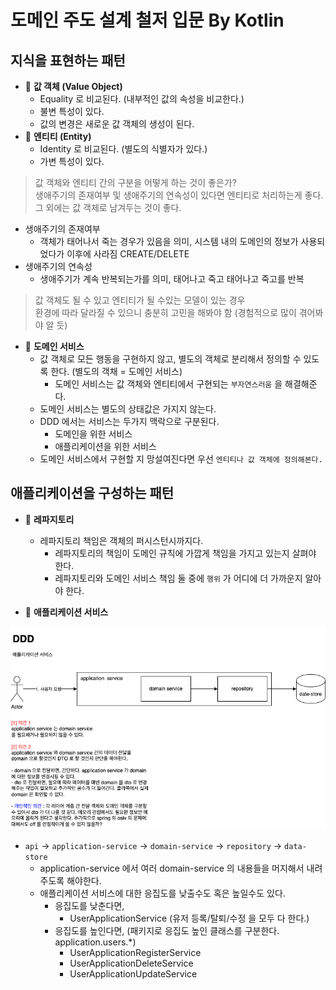 # 도메인 주도 설계 철저 입문 By Kotlin

## 지식을 표현하는 패턴
* 💁 __값 객체 (Value Object)__
  * Equality 로 비교된다. (내부적인 값의 속성을 비교한다.)
  * 불변 특성이 있다.
  * 값의 변경은 새로운 값 객체의 생성이 된다.
* 💁 __엔티티 (Entity)__
  * Identity 로 비교된다. (별도의 식별자가 있다.)
  * 가변 특성이 있다.
    
> 값 객체와 엔티티 간의 구분을 어떻게 하는 것이 좋은가?   
> 생애주기의 존재여부 및 생애주기의 연속성이 있다면 엔티티로 처리하는게 좋다.
> 그 외에는 값 객체로 남겨두는 것이 좋다.

* 생애주기의 존재여부
  * 객체가 태어나서 죽는 경우가 있음을 의미, 시스템 내의 도메인의 정보가 사용되었다가 이후에 사라짐 CREATE/DELETE
* 생애주기의 연속성
  * 생애주기가 계속 반복되는가를 의미, 태어나고 죽고 태어나고 죽고를 반복

> 값 객체도 될 수 있고 엔티티가 될 수있는 모델이 있는 경우   
> 환경에 따라 달라질 수 있으니 충분히 고민을 해봐야 함 (경험적으로 많이 겪어봐야 알 듯)

* 💁 __도메인 서비스__
  * 값 객체로 모든 행동을 구현하지 않고, 별도의 객체로 분리해서 정의할 수 있도록 한다. (별도의 객채 = 도메인 서비스)
    * 도메인 서비스는 값 객체와 엔티티에서 구현되는 `부자연스러움` 을 해결해준다.
  * 도메인 서비스는 별도의 상태값은 가지지 않는다.
  * DDD 에서는 서비스는 두가지 맥락으로 구분된다.
    * 도메인을 위한 서비스
    * 애플리케이션을 위한 서비스
  * 도메인 서비스에서 구현할 지 망설여진다면 우선 `엔티티나 값 객체에 정의해본다.`

## 애플리케이션을 구성하는 패턴
* 💁 __레파지토리__
  * 레파지토리 책임은 객체의 퍼시스턴시까지다.
    * 레파지토리의 책임이 도메인 규칙에 가깝게 책임을 가지고 있는지 살펴야 한다.
    * 레파지토리와 도메인 서비스 책임 둘 중에 `행위` 가 어디에 더 가까운지 알아야 한다.

* 💁 __애플리케이션 서비스__   
<img src="./images/DDD_application_service.png" />   
  
  * `api` -> `application-service` -> `domain-service` -> `repository` -> `data-store`
    * application-service 에서 여러 domain-service 의 내용들을 머지해서 내려주도록 해야한다.
    * 애플리케이션 서비스에 대한 응집도를 낮출수도 혹은 높일수도 있다.
      * 응집도를 낮춘다면,
        * UserApplicationService (유저 등록/탈퇴/수정 을 모두 다 한다.)
      * 응집도를 높인다면, (패키지로 응집도 높인 클래스를 구분한다. application.users.*)
        * UserApplicationRegisterService
        * UserApplicationDeleteService
        * UserApplicationUpdateService
